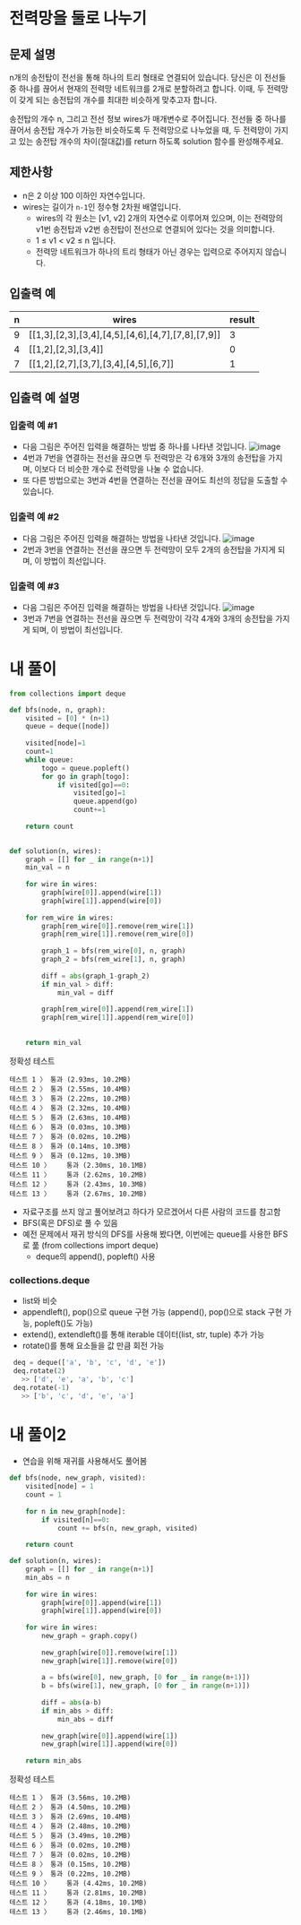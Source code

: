 # 전력망을 둘로 나누기
## 문제 설명
n개의 송전탑이 전선을 통해 하나의 트리 형태로 연결되어 있습니다. 당신은 이 전선들 중 하나를 끊어서 현재의 전력망 네트워크를 2개로 분할하려고 합니다. 이때, 두 전력망이 갖게 되는 송전탑의 개수를 최대한 비슷하게 맞추고자 합니다.

송전탑의 개수 n, 그리고 전선 정보 wires가 매개변수로 주어집니다. 전선들 중 하나를 끊어서 송전탑 개수가 가능한 비슷하도록 두 전력망으로 나누었을 때, 두 전력망이 가지고 있는 송전탑 개수의 차이(절대값)를 return 하도록 solution 함수를 완성해주세요.

## 제한사항
- n은 2 이상 100 이하인 자연수입니다.
- wires는 길이가 `n-1`인 정수형 2차원 배열입니다.
  - wires의 각 원소는 [v1, v2] 2개의 자연수로 이루어져 있으며, 이는 전력망의 v1번 송전탑과 v2번 송전탑이 전선으로 연결되어 있다는 것을 의미합니다.
  - 1 ≤ v1 < v2 ≤ n 입니다.
  - 전력망 네트워크가 하나의 트리 형태가 아닌 경우는 입력으로 주어지지 않습니다.

## 입출력 예
|n|wires|result|
|-|-|-|
|9|[[1,3],[2,3],[3,4],[4,5],[4,6],[4,7],[7,8],[7,9]]|3|
|4|[[1,2],[2,3],[3,4]]|0|
|7|[[1,2],[2,7],[3,7],[3,4],[4,5],[6,7]]|1|
## 입출력 예 설명
### 입출력 예 #1

- 다음 그림은 주어진 입력을 해결하는 방법 중 하나를 나타낸 것입니다.
![image](https://github.com/Namkwangwoon/TIL-Algorithm-/assets/19163372/51faa84f-f9ab-4da9-b183-66e5754892e9)
- 4번과 7번을 연결하는 전선을 끊으면 두 전력망은 각 6개와 3개의 송전탑을 가지며, 이보다 더 비슷한 개수로 전력망을 나눌 수 없습니다.
- 또 다른 방법으로는 3번과 4번을 연결하는 전선을 끊어도 최선의 정답을 도출할 수 있습니다.

### 입출력 예 #2

- 다음 그림은 주어진 입력을 해결하는 방법을 나타낸 것입니다.
![image](https://github.com/Namkwangwoon/TIL-Algorithm-/assets/19163372/dcb8d572-a86d-4150-a1fc-c038cd320186)
- 2번과 3번을 연결하는 전선을 끊으면 두 전력망이 모두 2개의 송전탑을 가지게 되며, 이 방법이 최선입니다.

### 입출력 예 #3

- 다음 그림은 주어진 입력을 해결하는 방법을 나타낸 것입니다.
![image](https://github.com/Namkwangwoon/TIL-Algorithm-/assets/19163372/d5829169-6618-4d1d-897d-79da211ddd88)
- 3번과 7번을 연결하는 전선을 끊으면 두 전력망이 각각 4개와 3개의 송전탑을 가지게 되며, 이 방법이 최선입니다.

# 내 풀이
```python
from collections import deque

def bfs(node, n, graph):
    visited = [0] * (n+1)
    queue = deque([node])
    
    visited[node]=1
    count=1
    while queue:
        togo = queue.popleft()
        for go in graph[togo]:
            if visited[go]==0:
                visited[go]=1
                queue.append(go)
                count+=1
    
    return count
    

def solution(n, wires):
    graph = [[] for _ in range(n+1)]
    min_val = n
    
    for wire in wires:
        graph[wire[0]].append(wire[1])
        graph[wire[1]].append(wire[0])
        
    for rem_wire in wires:
        graph[rem_wire[0]].remove(rem_wire[1])
        graph[rem_wire[1]].remove(rem_wire[0])
        
        graph_1 = bfs(rem_wire[0], n, graph)
        graph_2 = bfs(rem_wire[1], n, graph)
        
        diff = abs(graph_1-graph_2)
        if min_val > diff:
            min_val = diff
        
        graph[rem_wire[0]].append(rem_wire[1])
        graph[rem_wire[1]].append(rem_wire[0])
        
    
    return min_val
```
정확성  테스트
```
테스트 1 〉	통과 (2.93ms, 10.2MB)
테스트 2 〉	통과 (2.55ms, 10.4MB)
테스트 3 〉	통과 (2.22ms, 10.2MB)
테스트 4 〉	통과 (2.32ms, 10.4MB)
테스트 5 〉	통과 (2.63ms, 10.4MB)
테스트 6 〉	통과 (0.03ms, 10.3MB)
테스트 7 〉	통과 (0.02ms, 10.2MB)
테스트 8 〉	통과 (0.14ms, 10.3MB)
테스트 9 〉	통과 (0.12ms, 10.3MB)
테스트 10 〉	통과 (2.30ms, 10.1MB)
테스트 11 〉	통과 (2.62ms, 10.2MB)
테스트 12 〉	통과 (2.43ms, 10.3MB)
테스트 13 〉	통과 (2.67ms, 10.2MB)
```
- 자료구조를 쓰지 않고 풀어보려고 하다가 모르겠어서 다른 사람의 코드를 참고함
- BFS(혹은 DFS)로 풀 수 있음
- 예전 문제에서 재귀 방식의 DFS를 사용해 봤다면, 이번에는 queue를 사용한 BFS로 풂 (from collections import deque)
  - deque의 append(), popleft() 사용

### collections.deque
- list와 비슷
- appendleft(), pop()으로 queue 구현 가능 (append(), pop()으로 stack 구현 가능, popleft()도 가능)
- extend(), extendleft()를 통해 iterable 데이터(list, str, tuple) 추가 가능
- rotate()를 통해 요소들을 값 만큼 회전 가능
 ```python
  deq = deque(['a', 'b', 'c', 'd', 'e'])
  deq.rotate(2)
    >> ['d', 'e', 'a', 'b', 'c']
  deq.rotate(-1)
    >> ['b', 'c', 'd', 'e', 'a']
```
# 내 풀이2
- 연습을 위해 재귀를 사용해서도 풀어봄
```python
def bfs(node, new_graph, visited):
    visited[node] = 1
    count = 1
    
    for n in new_graph[node]:
        if visited[n]==0:
            count += bfs(n, new_graph, visited)
    
    return count

def solution(n, wires):
    graph = [[] for _ in range(n+1)]
    min_abs = n
    
    for wire in wires:
        graph[wire[0]].append(wire[1])
        graph[wire[1]].append(wire[0])
    
    for wire in wires:
        new_graph = graph.copy()
        
        new_graph[wire[0]].remove(wire[1])
        new_graph[wire[1]].remove(wire[0])
        
        a = bfs(wire[0], new_graph, [0 for _ in range(n+1)])
        b = bfs(wire[1], new_graph, [0 for _ in range(n+1)])
        
        diff = abs(a-b)
        if min_abs > diff:
            min_abs = diff
        
        new_graph[wire[0]].append(wire[1])
        new_graph[wire[1]].append(wire[0])
        
    return min_abs
```
정확성  테스트
```
테스트 1 〉	통과 (3.56ms, 10.2MB)
테스트 2 〉	통과 (4.50ms, 10.2MB)
테스트 3 〉	통과 (2.69ms, 10.4MB)
테스트 4 〉	통과 (2.48ms, 10.2MB)
테스트 5 〉	통과 (3.49ms, 10.2MB)
테스트 6 〉	통과 (0.02ms, 10.2MB)
테스트 7 〉	통과 (0.02ms, 10.2MB)
테스트 8 〉	통과 (0.15ms, 10.2MB)
테스트 9 〉	통과 (0.22ms, 10.2MB)
테스트 10 〉	통과 (4.42ms, 10.2MB)
테스트 11 〉	통과 (2.81ms, 10.2MB)
테스트 12 〉	통과 (4.18ms, 10.1MB)
테스트 13 〉	통과 (2.46ms, 10.1MB)
```
